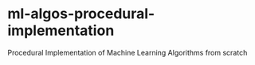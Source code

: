 # ml-algos-procedural-implementation
Procedural Implementation of Machine Learning Algorithms from scratch
